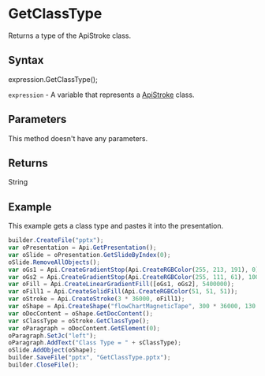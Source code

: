 # GetClassType

Returns a type of the ApiStroke class.

## Syntax

expression.GetClassType();

`expression` - A variable that represents a [ApiStroke](../ApiStroke.md) class.

## Parameters

This method doesn't have any parameters.

## Returns

String

## Example

This example gets a class type and pastes it into the presentation.

```javascript
builder.CreateFile("pptx");
var oPresentation = Api.GetPresentation();
var oSlide = oPresentation.GetSlideByIndex(0);
oSlide.RemoveAllObjects();
var oGs1 = Api.CreateGradientStop(Api.CreateRGBColor(255, 213, 191), 0);
var oGs2 = Api.CreateGradientStop(Api.CreateRGBColor(255, 111, 61), 100000);
var oFill = Api.CreateLinearGradientFill([oGs1, oGs2], 5400000);
var oFill1 = Api.CreateSolidFill(Api.CreateRGBColor(51, 51, 51));
var oStroke = Api.CreateStroke(3 * 36000, oFill1);
var oShape = Api.CreateShape("flowChartMagneticTape", 300 * 36000, 130 * 36000, oFill, oStroke);
var oDocContent = oShape.GetDocContent();
var sClassType = oStroke.GetClassType();
var oParagraph = oDocContent.GetElement(0);
oParagraph.SetJc("left");
oParagraph.AddText("Class Type = " + sClassType);
oSlide.AddObject(oShape);
builder.SaveFile("pptx", "GetClassType.pptx");
builder.CloseFile();
```